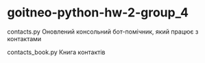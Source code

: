 # goitneo-python-hw-2-group_4
contacts.py
Оновлений консольний бот-помічник, який працює з контактами

contacts_book.py
Книга контактів
